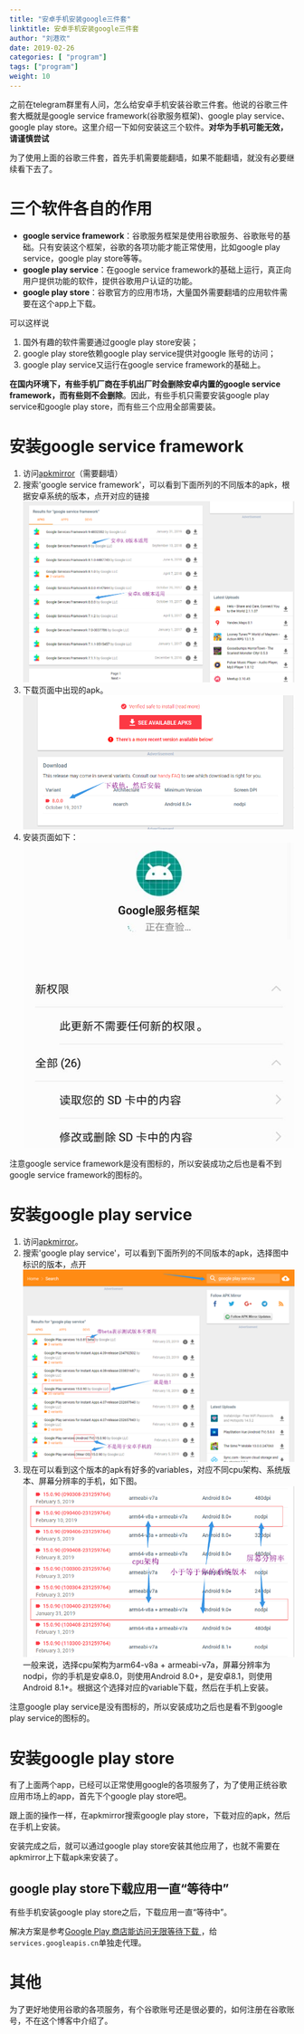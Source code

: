 ```yaml
---
title: "安卓手机安装google三件套"
linktitle: 安卓手机安装google三件套
author: "刘港欢"
date: 2019-02-26
categories: [ "program"]
tags: ["program"]
weight: 10
---
```


之前在telegram群里有人问，怎么给安卓手机安装谷歌三件套。他说的谷歌三件套大概就是google service framework(谷歌服务框架)、google play service、google play store。这里介绍一下如何安装这三个软件。**对华为手机可能无效，请谨慎尝试**
<!--more-->

为了使用上面的谷歌三件套，首先手机需要能翻墙，如果不能翻墙，就没有必要继续看下去了。

# 三个软件各自的作用

- **google service framework**：谷歌服务框架是使用谷歌服务、谷歌账号的基础。只有安装这个框架，谷歌的各项功能才能正常使用，比如google play service，google play store等等。
- **google play service**：在google service framework的基础上运行，真正向用户提供功能的软件，提供谷歌用户认证的功能。
- **google play store**：谷歌官方的应用市场，大量国外需要翻墙的应用软件需要在这个app上下载。

可以这样说
1. 国外有趣的软件需要通过google play store安装；
2. google play store依赖google play service提供对google 账号的访问；
3. google play service又运行在google service framework的基础上。

**在国内环境下，有些手机厂商在手机出厂时会删除安卓内置的google service framework，而有些则不会删除**。因此，有些手机只需要安装google play service和google play store，而有些三个应用全部需要装。

# 安装google service framework

1. 访问[apkmirror](https://www.apkmirror.com/)（需要翻墙）
2. 搜索'google service framework'，可以看到下面所列的不同版本的apk，根据安卓系统的版本，点开对应的链接
![](/img/gsf-version.png)
3. 下载页面中出现的apk。
![](/img/gsf-download.png)
4. 安装页面如下：
![](/img/gsf-install.jpg)

注意google service framework是没有图标的，所以安装成功之后也是看不到google service framework的图标的。

# 安装google play service

1. 访问[apkmirror](https://www.apkmirror.com/)。
2. 搜索'google play service'，可以看到下面所列的不同版本的apk，选择图中标识的版本，点开
![apkmirror-google-service.png](/img/apkmirror-google-service.png)
3. 现在可以看到这个版本的apk有好多的variables，对应不同cpu架构、系统版本、屏幕分辨率的手机，如下图。
![](/img/google-play-service-variables.png)
一般来说，选择cpu架构为arm64-v8a + armeabi-v7a，屏幕分辨率为nodpi，你的手机是安卓8.0，则使用Android 8.0+，是安卓8.1，则使用Android 8.1+。根据这个选择对应的variable下载，然后在手机上安装。

注意google play service是没有图标的，所以安装成功之后也是看不到google play service的图标的。

# 安装google play store

有了上面两个app，已经可以正常使用google的各项服务了，为了使用正统谷歌应用市场上的app，首先下个google play store吧。

跟上面的操作一样，在apkmirror搜索google play store，下载对应的apk，然后在手机上安装。

安装完成之后，就可以通过google play store安装其他应用了，也就不需要在apkmirror上下载apk来安装了。

## google play store下载应用一直“等待中”

有些手机安装google play store之后，下载应用一直“等待中”。

解决方案是参考[Google Play 商店能访问无限等待下载
](https://www.ohyee.cc/post/note_google_play_store)，给`services.googleapis.cn`单独走代理。

# 其他

为了更好地使用谷歌的各项服务，有个谷歌账号还是很必要的，如何注册在谷歌账号，不在这个博客中介绍了。
